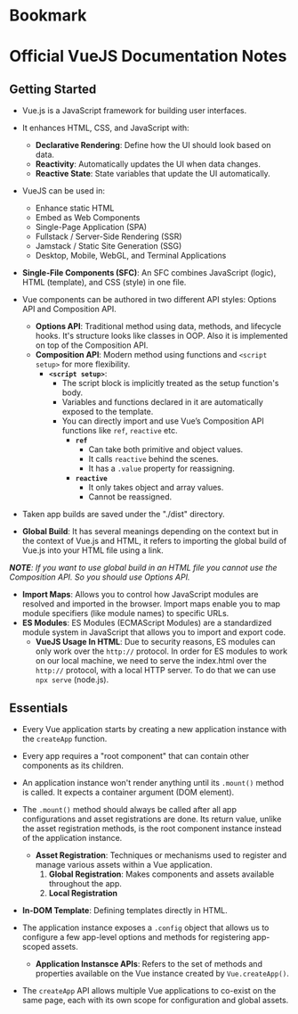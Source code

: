 # Bookmark

# Official VueJS Documentation Notes
## Getting Started
+ Vue.js is a JavaScript framework for building user interfaces.
+ It enhances HTML, CSS, and JavaScript with:
  - **Declarative Rendering**: Define how the UI should look based on data.
  - **Reactivity**: Automatically updates the UI when data changes.
  - **Reactive State**: State variables that update the UI automatically.

+ VueJS can be used in:
  - Enhance static HTML
  - Embed as Web Components
  - Single-Page Application (SPA)
  - Fullstack / Server-Side Rendering (SSR)
  - Jamstack / Static Site Generation (SSG)
  - Desktop, Mobile, WebGL, and Terminal Applications

+ **Single-File Components (SFC)**: An SFC combines JavaScript (logic), HTML (template), and CSS (style) in one file.

+ Vue components can be authored in two different API styles: Options API and Composition API.
  - **Options API**: Traditional method using data, methods, and lifecycle hooks. It's structure looks like classes in OOP. Also it is implemented on top of the Composition API.
  - **Composition API**: Modern method using functions and `<script setup>` for more flexibility.
    + **`<script setup>`**:
      - The script block is implicitly treated as the setup function's body.
      - Variables and functions declared in it are automatically exposed to the template.
      - You can directly import and use Vue’s Composition API functions like `ref`, `reactive` etc.
        + **`ref`**
          - Can take both primitive and object values.
          - It calls `reactive` behind the scenes.
          - It has a `.value` property for reassigning.
        + **`reactive`**
          - It only takes object and array values.
          - Cannot be reassigned.

+ Taken app builds are saved under the "./dist" directory.
+ **Global Build**: It has several meanings depending on the context but in the context of Vue.js and HTML, it refers to importing the global build of Vue.js into your HTML file using a link.

***NOTE**: If you want to use global build in an HTML file you cannot use the Composition API. So you should use Options API.*

+ **Import Maps**: Allows you to control how JavaScript modules are resolved and imported in the browser. Import maps enable you to map module specifiers (like module names) to specific URLs.
+ **ES Modules**: ES Modules (ECMAScript Modules) are a standardized module system in JavaScript that allows you to import and export code.
  - **VueJS Usage In HTML**: Due to security reasons, ES modules can only work over the `http://` protocol. In order for ES modules to work on our local machine, we need to serve the index.html over the `http://` protocol, with a local HTTP server. To do that we can use `npx serve` (node.js).

## Essentials
+ Every Vue application starts by creating a new application instance with the `createApp` function.
+ Every app requires a "root component" that can contain other components as its children.
+ An application instance won't render anything until its `.mount()` method is called. It expects a container argument (DOM element).

+ The `.mount()` method should always be called after all app configurations and asset registrations are done. Its return value, unlike the asset registration methods, is the root component instance instead of the application instance.
  - **Asset Registration**: Techniques or mechanisms used to register and manage various assets within a Vue application.
    1. **Global Registration**: Makes components and assets available throughout the app.
    2. **Local Registration**

+ **In-DOM Template**: Defining templates directly in HTML.
+ The application instance exposes a `.config` object that allows us to configure a few app-level options and methods for registering app-scoped assets.
  - **Application Instansce APIs**: Refers to the set of methods and properties available on the Vue instance created by `Vue.createApp()`.

+ The `createApp` API allows multiple Vue applications to co-exist on the same page, each with its own scope for configuration and global assets.